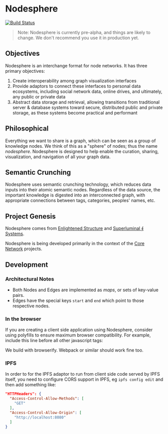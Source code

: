 # Nodesphere

[![Build Status](https://travis-ci.org/nodesphere/nodesphere.svg)](https://travis-ci.org/nodesphere/nodesphere)

> Note: Nodesphere is currently pre-alpha, and things are likely to change. We don't recommend you use it in production yet.

## Objectives

Nodesphere is an interchange format for node networks. It has three primary objectives:

1. Create interoperability among graph visualization interfaces
2. Provide adaptors to connect these interfaces to personal data ecosystems,
including social network data, online drives, and ultimately, any public or private data
3. Abstract data storage and retrieval, allowing transitions
from traditional server & database systems toward secure, distributed public and private storage,
as these systems become practical and performant

## Philosophical

Everything we want to share is a graph, which can be seen as a group of knowledge nodes.
We think of this as a "sphere" of nodes; thus the name _nodesphere_.
Nodesphere is designed to help enable the curation, sharing, visualization, and navigation of all your graph data.

## Semantic Crunching

Nodesphere uses semantic crunching technology, which reduces data inputs into their atomic semantic nodes. Regardless of the data source, the important knowledge is digested into an interconnected graph, with appropriate connections between tags, categories, peoples' names, etc.

## Project Genesis

Nodesphere comes from [Enlightened Structure](http://www.enlightenedstructure.net/#/) and [Superluminal ⨕ Systems](http://superluminal.is/).

Nodesphere is being developed primarily in the context of the [Core Network](https://github.com/core-network/core-network) projects.

## Development  

### Architectural Notes

- Both Nodes and Edges are implemented as _maps_, or sets of key-value pairs.
- Edges have the special keys `start` and `end` which point to those respective nodes.

### In the browser

If you are creating a client side application using Nodesphere, consider using
polyfills to ensure maximum browser compatibility.
For example, include this line before all other javascript tags:

<script src="//cdn.polyfill.io/v1/polyfill.min.js"></script>

We build with browserify.  Webpack or similar should work fine too.

### IPFS

In order to for the IPFS adaptor to run from client side code served by IPFS itself, you need to configure CORS support in IPFS, eg `ipfs config edit` and then add something like:

```json
"HTTPHeaders": {
  "Access-Control-Allow-Methods": [
    "GET"
  ],
  "Access-Control-Allow-Origin": [
    "http://localhost:8080"
  ]
}
```
